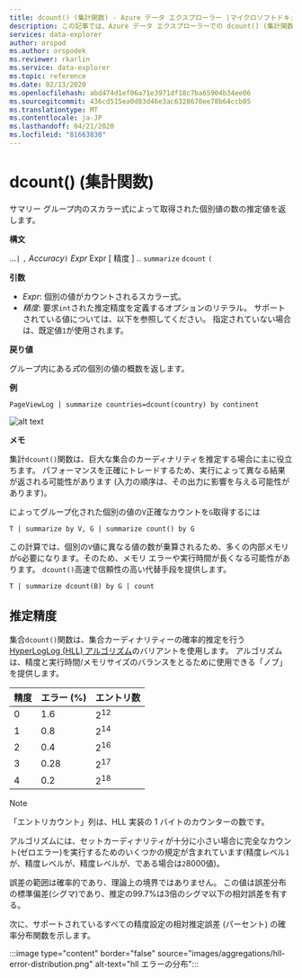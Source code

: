 ```yaml
---
title: dcount() (集計関数) - Azure データ エクスプローラー |マイクロソフトドキュメント
description: この記事では、Azure データ エクスプローラーでの dcount() (集計関数) について説明します。
services: data-explorer
author: orspod
ms.author: orspodek
ms.reviewer: rkarlin
ms.service: data-explorer
ms.topic: reference
ms.date: 02/13/2020
ms.openlocfilehash: abd474d1ef06a71e3971df18c7ba65904b34ee06
ms.sourcegitcommit: 436cd515ea0d83d46e3ac6328670ee78b64ccb05
ms.translationtype: MT
ms.contentlocale: ja-JP
ms.lasthandoff: 04/21/2020
ms.locfileid: "81663830"
---
```

# <a name="dcount-aggregation-function"></a>dcount() (集計関数)

サマリー グループ内のスカラー式によって取得された個別値の数の推定値を返します。

**構文**

...`|` `,` *Accuracy*`)` *Expr* Expr [ 精度 ] .. `summarize` `dcount` `(`

**引数**

* *Expr*: 個別の値がカウントされるスカラー式。
* *精度*: 要求`int`された推定精度を定義するオプションのリテラル。 サポートされている値については、以下を参照してください。 指定されていない場合は、既定値`1`が使用されます。

**戻り値**

グループ内にある*式*の個別の値の概数を返します。

**例**

```kusto
PageViewLog | summarize countries=dcount(country) by continent
```

![alt text](./images/aggregations/dcount.png "dcount")

**メモ**

集計`dcount()`関数は、巨大な集合のカーディナリティを推定する場合に主に役立ちます。 パフォーマンスを正確にトレードするため、実行によって異なる結果が返される可能性があります (入力の順序は、その出力に影響を与える可能性があります)。

によってグループ化された個別の値の`V`正確なカウントを`G`取得するには

```kusto
T | summarize by V, G | summarize count() by G
```

この計算では、個別の`V`値に異なる値の数が乗算されるため、多くの内部メモリが`G`必要になります。そのため、メモリ エラーや実行時間が長くなる可能性があります。 `dcount()`高速で信頼性の高い代替手段を提供します。

```kusto
T | summarize dcount(B) by G | count
```

## <a name="estimation-accuracy"></a>推定精度

集合`dcount()`関数は、集合カーディナリティーの確率的推定を行う[HyperLogLog (HLL) アルゴリズム](https://en.wikipedia.org/wiki/HyperLogLog)のバリアントを使用します。 アルゴリズムは、精度と実行時間/メモリサイズのバランスをとるために使用できる「ノブ」を提供します。

|精度|エラー (%)|エントリ数   |
|--------|---------|--------------|
|       0|      1.6|2<sup>12</sup>|
|       1|      0.8|2<sup>14</sup>|
|       2|      0.4|2<sup>16</sup>|
|       3|     0.28|2<sup>17</sup>|
|       4|      0.2|2<sup>18</sup>|

> [!NOTE]
> 「エントリカウント」列は、HLL 実装の 1 バイトのカウンターの数です。

アルゴリズムには、セットカーディナリティが十分に小さい場合に完全なカウント(ゼロエラー)を実行するためのいくつかの規定が含まれています(精度レベル`1`が、精度レベルが、精度レベルが、である場合は`2`8000値)。

誤差の範囲は確率的であり、理論上の境界ではありません。 この値は誤差分布の標準偏差(シグマ)であり、推定の99.7%は3倍のシグマ以下の相対誤差を有する。

次に、サポートされているすべての精度設定の相対推定誤差 (パーセント) の確率分布関数を示します。

:::image type="content" border="false" source="images/aggregations/hll-error-distribution.png" alt-text="hll エラーの分布":::
